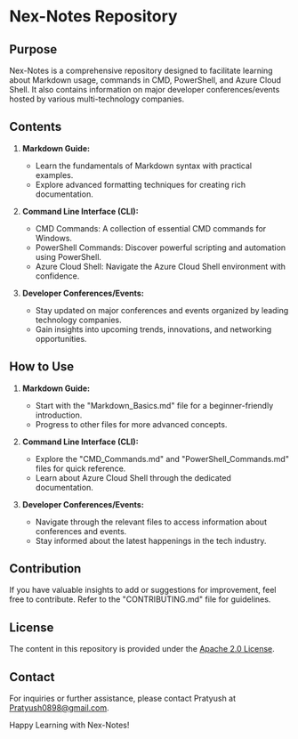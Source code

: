 # Nex-Notes Repository

## Purpose

Nex-Notes is a comprehensive repository designed to facilitate learning about Markdown usage, commands in CMD, PowerShell, and Azure Cloud Shell. It also contains information on major developer conferences/events hosted by various multi-technology companies.

## Contents

1. **Markdown Guide:**
   - Learn the fundamentals of Markdown syntax with practical examples.
   - Explore advanced formatting techniques for creating rich documentation.

2. **Command Line Interface (CLI):**
   - CMD Commands: A collection of essential CMD commands for Windows.
   - PowerShell Commands: Discover powerful scripting and automation using PowerShell.
   - Azure Cloud Shell: Navigate the Azure Cloud Shell environment with confidence.

3. **Developer Conferences/Events:**
   - Stay updated on major conferences and events organized by leading technology companies.
   - Gain insights into upcoming trends, innovations, and networking opportunities.

## How to Use

1. **Markdown Guide:**
   - Start with the "Markdown_Basics.md" file for a beginner-friendly introduction.
   - Progress to other files for more advanced concepts.

2. **Command Line Interface (CLI):**
   - Explore the "CMD_Commands.md" and "PowerShell_Commands.md" files for quick reference.
   - Learn about Azure Cloud Shell through the dedicated documentation.

3. **Developer Conferences/Events:**
   - Navigate through the relevant files to access information about conferences and events.
   - Stay informed about the latest happenings in the tech industry.

## Contribution

If you have valuable insights to add or suggestions for improvement, feel free to contribute. Refer to the "CONTRIBUTING.md" file for guidelines.

## License

The content in this repository is provided under the [Apache 2.0 License](LICENSE).

## Contact

For inquiries or further assistance, please contact Pratyush at Pratyush0898@gmail.com.

Happy Learning with Nex-Notes!
